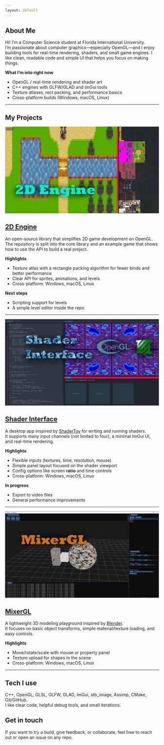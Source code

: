 ```yaml
---
layout: default
---
```


## About Me

Hi! I’m a Computer Science student at Florida International University.  
I’m passionate about computer graphics—especially OpenGL—and I enjoy building tools for real-time rendering, shaders, and small game engines. I like clean, readable code and simple UI that helps you focus on making things.

**What I’m into right now**
- OpenGL / real-time rendering and shader art
- C++ engines with GLFW/GLAD and ImGui tools
- Texture atlases, rect packing, and performance basics
- Cross-platform builds (Windows, macOS, Linux)

---

## My Projects

![Branching](./assets/images/2DEngine.jpg)

## [2D Engine](https://github.com/MuzychenkoNikita/2D-Engine)

An open-source library that simplifies 2D game development on OpenGL.  
The repository is split into the core library and an example game that shows how to use the API to build a real project.

**Highlights**
- Texture atlas with a rectangle packing algorithm for fewer binds and better performance  
- Clear API for sprites, animations, and levels  
- Cross-platform: Windows, macOS, Linux  

**Next steps**
- Scripting support for levels  
- A simple level editor inside the repo

---

![Branching](./assets/images/ShaderInterface.jpg)

## [Shader Interface](https://github.com/MuzychenkoNikita/ShaderInterface)

A desktop app inspired by [ShaderToy](https://www.shadertoy.com) for writing and running shaders.  
It supports many input channels (not limited to four), a minimal ImGui UI, and real-time rendering.

**Highlights**
- Flexible inputs (textures, time, resolution, mouse)  
- Simple panel layout focused on the shader viewport  
- Config options like screen **ratio** and time controls  
- Cross-platform: Windows, macOS, Linux

**In progress**
- Export to video files  
- General performance improvements

---

![Branching](./assets/images/MixerGL.jpg)

## [MixerGL](https://github.com/MuzychenkoNikita/MixerGL)

A lightweight 3D modeling playground inspired by [Blender](https://www.blender.org).  
It focuses on basic object transforms, simple material/texture loading, and easy controls.

**Highlights**
- Move/rotate/scale with mouse or property panel  
- Texture upload for shapes in the scene  
- Cross-platform: Windows, macOS, Linux

---

## Tech I use

C++, OpenGL, GLSL, GLFW, GLAD, ImGui, stb\_image, Assimp, CMake, Git/GitHub.  
I like clear code, helpful debug tools, and small iterations.

## Get in touch

If you want to try a build, give feedback, or collaborate, feel free to reach out or open an issue on any repo.
